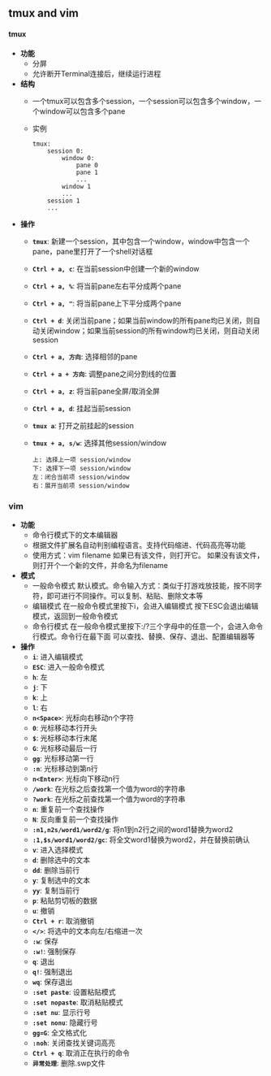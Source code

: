 
## tmux and vim

#### tmux

- **功能**
  - 分屏
  - 允许断开Terminal连接后，继续运行进程
- **结构**
  - 一个tmux可以包含多个session，一个session可以包含多个window，一个window可以包含多个pane
  - 实例

        tmux:
            session 0:
                window 0:
                    pane 0
                    pane 1
                    ...
                window 1
                ...
            session 1
            ...
- **操作**
  - **`tmux`**: 新建一个session，其中包含一个window，window中包含一个pane，pane里打开了一个shell对话框
  - **`Ctrl + a, c`**: 在当前session中创建一个新的window
  - **`Ctrl + a, %`**: 将当前pane左右平分成两个pane
  - **`Ctrl + a, "`**: 将当前pane上下平分成两个pane
  - **`Ctrl + d`**: 关闭当前pane；如果当前window的所有pane均已关闭，则自动关闭window；如果当前session的所有window均已关闭，则自动关闭session
  - **`Ctrl + a, 方向`**: 选择相邻的pane
  - **`Ctrl + a + 方向`**: 调整pane之间分割线的位置
  - **`Ctrl + a, z`**: 将当前pane全屏/取消全屏
  - **`Ctrl + a, d`**: 挂起当前session
  - **`tmux a`**: 打开之前挂起的session
  - **`tmux + a, s/w`**: 选择其他session/window

        上: 选择上一项 session/window
        下: 选择下一项 session/window
        左：闭合当前项 session/window
        右：展开当前项 session/window

### vim

- **功能**
  - 命令行模式下的文本编辑器
  - 根据文件扩展名自动判别编程语言。支持代码缩进、代码高亮等功能
  - 使用方式：vim filename
        如果已有该文件，则打开它。
        如果没有该文件，则打开个一个新的文件，并命名为filename
- **模式**
  - 一般命令模式
        默认模式。命令输入方式：类似于打游戏放技能，按不同字符，即可进行不同操作。可以复制、粘贴、删除文本等
  - 编辑模式
        在一般命令模式里按下i，会进入编辑模式
        按下ESC会退出编辑模式，返回到一般命令模式
  - 命令行模式
        在一般命令模式里按下:/?三个字母中的任意一个，会进入命令行模式。命令行在最下面
        可以查找、替换、保存、退出、配置编辑器等
- **操作**
  - **`i`**: 进入编辑模式
  - **`ESC`**: 进入一般命令模式
  - **`h`**: 左
  - **`j`**: 下
  - **`k`**: 上
  - **`l`**: 右
  - **`n<Space>`**: 光标向右移动n个字符
  - **`0`**: 光标移动本行开头
  - **`$`**: 光标移动本行末尾
  - **`G`**: 光标移动最后一行
  - **`gg`**: 光标移动第一行
  - **`:n`**: 光标移动到第n行
  - **`n<Enter>`**: 光标向下移动n行
  - **`/work`**: 在光标之后查找第一个值为word的字符串
  - **`?work`**: 在光标之前查找第一个值为word的字符串
  - **`n`**: 重复前一个查找操作
  - **`N`**: 反向重复前一个查找操作
  - **`:n1,n2s/word1/word2/g`**: 将n1到n2行之间的word1替换为word2
  - **`:1,$s/word1/word2/gc`**: 将全文word1替换为word2，并在替换前确认
  - **`v`**: 进入选择模式
  - **`d`**: 删除选中的文本
  - **`dd`**: 删除当前行
  - **`y`**: 复制选中的文本
  - **`yy`**: 复制当前行
  - **`p`**: 粘贴剪切板的数据
  - **`u`**: 撤销
  - **`Ctrl + r`**: 取消撤销
  - **`</>`**: 将选中的文本向左/右缩进一次
  - **`:w`**: 保存
  - **`:w!`**: 强制保存
  - **`q`**: 退出
  - **`q!`**: 强制退出
  - **`wq`**: 保存退出
  - **`:set paste`**: 设置粘贴模式
  - **`:set nopaste`**: 取消粘贴模式
  - **`:set nu`**: 显示行号
  - **`:set nonu`**: 隐藏行号
  - **`gg=G`**: 全文格式化
  - **`:noh`**: 关闭查找关键词高亮
  - **`Ctrl + q`**: 取消正在执行的命令
  - **`异常处理`**: 删除.swp文件
